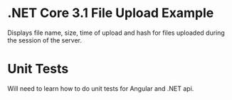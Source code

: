 # .NET Core 3.1 File Upload Example
Displays file name, size, time of upload and hash for files uploaded during the session of the server.

# Unit Tests
Will need to learn how to do unit tests for Angular and .NET api.
